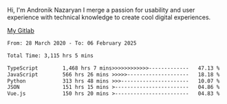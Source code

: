 Hi, I'm Andronik Nazaryan
I merge a passion for usability and user experience with technical knowledge to create cool digital experiences.

[My Gitlab](https://gitlab.com/anridev24)

<!--START_SECTION:waka-->

```txt
From: 28 March 2020 - To: 06 February 2025

Total Time: 3,115 hrs 5 mins

TypeScript        1,468 hrs 7 mins>>>>>>>>>>>>-------------   47.13 %
JavaScript        566 hrs 26 mins >>>>>--------------------   18.18 %
Python            313 hrs 48 mins >>>----------------------   10.07 %
JSON              151 hrs 15 mins >------------------------   04.86 %
Vue.js            150 hrs 20 mins >------------------------   04.83 %
```

<!--END_SECTION:waka-->
